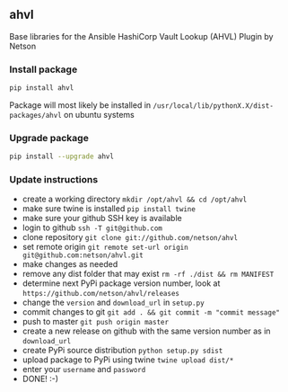 ## ahvl

Base libraries for the Ansible HashiCorp Vault Lookup (AHVL) Plugin by Netson

### Install package

```bash
pip install ahvl
```

Package will most likely be installed in ```/usr/local/lib/pythonX.X/dist-packages/ahvl``` on ubuntu systems

### Upgrade package

```bash
pip install --upgrade ahvl
```

### Update instructions

* create a working directory ```mkdir /opt/ahvl && cd /opt/ahvl```
* make sure twine is installed ```pip install twine```
* make sure your github SSH key is available
* login to github ```ssh -T git@github.com```
* clone repository ```git clone git://github.com/netson/ahvl```
* set remote origin ```git remote set-url origin git@github.com:netson/ahvl.git```
* make changes as needed
* remove any dist folder that may exist ```rm -rf ./dist && rm MANIFEST```
* determine next PyPi package version number, look at ```https://github.com/netson/ahvl/releases```
* change the ```version``` and ```download_url``` in ```setup.py```
* commit changes to git ```git add . && git commit -m "commit message"```
* push to master ```git push origin master```
* create a new release on github with the same version number as in ```download_url```
* create PyPi source distribution ```python setup.py sdist```
* upload package to PyPi using twine ```twine upload dist/*```
* enter your ```username``` and ```password```
* DONE! :-)
